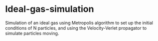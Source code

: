 # Ideal-gas-simulation
Simulation of an ideal gas using Metropolis algorithm to set up the initial conditions of N particles, and using the Velocity-Verlet propagator to simulate particles moving.
